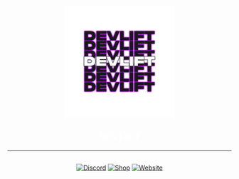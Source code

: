 <br/>
<div align="center">
  <style>
        @font-face {
        font-family: "PhonkContreast";
        src: url(https://icey.fr/PHCTD.otf) format("truetype");
        }
  </style>

  <a href="https://github.com/bytebuildz">
    <img src="devlift-logo-nobg.png" alt="" width="250px" height="250px">
  </a>

  <h2 align="center" style="font-family: PhonkContreast; color: #ffffff;">DEVLIFT</h3>

  <p align="center">
  </p>
</div>

------------------------

<p style="position: relative; top: 15px;" align="center">
    <a href="https://discord.gg/FMqy6hbkkN"><img src="https://img.shields.io/badge/Discord-5865F2?style=for-the-badge&logo=discord&logoColor=white&link=https://discord.gg/FMqy6hbkkN" alt="Discord" /></a>
    <a href="https://hack.icey.fr"><img src="https://img.shields.io/badge/Shop-FEE75C?style=for-the-badge&logo=Shopee&logoColor=black&link=https://hack.icey.fr" alt="Shop" /></a>
    <a href="https://bb.icey.fr"><img src="https://img.shields.io/badge/Website-57F287?style=for-the-badge&logo=weblate&logoColor=black&link=https://bb.icey.fr" alt="Website" /></a>
</p>
